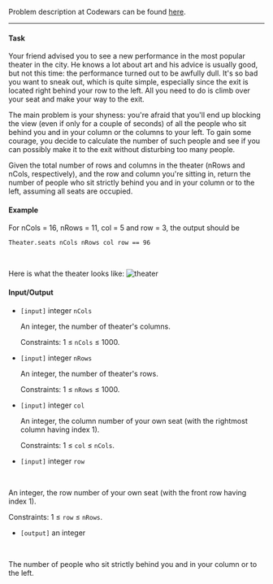 Problem description at Codewars can be found
[here](https://www.codewars.com/kata/588417e576933b0ec9000045/train/python).

-------------

#### Task
Your friend advised you to see a new performance in the most popular theater in the city. He knows a
lot about art and his advice is usually good, but not this time: the performance turned out to be
awfully dull. It's so bad you want to sneak out, which is quite simple, especially since the exit is
located right behind your row to the left. All you need to do is climb over your seat and make your
way to the exit.
<br>

The main problem is your shyness: you're afraid that you'll end up blocking the view (even if only
for a couple of seconds) of all the people who sit behind you and in your column or the columns to
your left. To gain some courage, you decide to calculate the number of such people and see if you
can possibly make it to the exit without disturbing too many people.
<br>

Given the total number of rows and columns in the theater (nRows and nCols, respectively), and the
row and column you're sitting in, return the number of people who sit strictly behind you and in
your column or to the left, assuming all seats are occupied.

#### Example
For nCols = 16, nRows = 11, col = 5 and row = 3, the output should be
```
Theater.seats nCols nRows col row == 96
```
<br>

Here is what the theater looks like:
![theater](https://files.gitter.im/myjinxin2015/eAjZ/blob)

#### Input/Output
* `[input]` integer `nCols`

  An integer, the number of theater's columns.

  Constraints: 1 ≤ `nCols` ≤ 1000.

* `[input]` integer `nRows`

  An integer, the number of theater's rows.

  Constraints: 1 ≤ `nRows` ≤ 1000.

* `[input]` integer `col`

  An integer, the column number of your own seat (with the rightmost column having index 1).

  Constraints: 1 ≤ `col` ≤ `nCols`.

* `[input]` integer `row`
<br>

An integer, the row number of your own seat (with the front row having index 1).
<br>

Constraints: 1 ≤ `row` ≤ `nRows`.
* `[output]` an integer
<br>

The number of people who sit strictly behind you and in your column or to the left.
